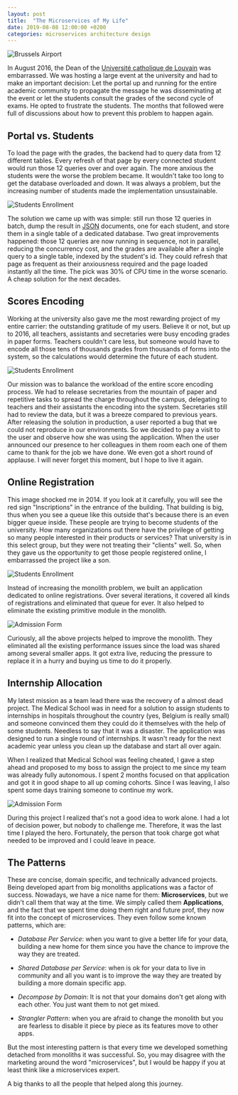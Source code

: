 ```yaml
---
layout: post
title:  "The Microservices of My Life"
date: 2019-08-08 12:00:00 +0200
categories: microservices architecture design
---
```


![Brussels Airport](/images/posts/louvain-la-neuve-grand-place.jpg)

In August 2016, the Dean of the [Université catholique de Louvain][uclouvain] was embarrassed. We was hosting a large event at the university and had to make an important decision: Let the portal up and running for the entire academic community to propagate the message he was disseminating at the event or let the students consult the grades of the second cycle of exams. He opted to frustrate the students. The months that followed were full of discussions about how to prevent this problem to happen again.

<!-- more -->

## Portal vs. Students

To load the page with the grades, the backend had to query data from 12 different tables. Every refresh of that page by every connected student would run those 12 queries over and over again. The more anxious the students were the worse the problem became. It wouldn't take too long to get the database overloaded and down. It was always a problem, but the increasing number of students made the implementation unsustainable.

![Students Enrollment](/images/posts/bureau-virtuel.jpg)

The solution we came up with was simple: still run those 12 queries in batch, dump the result in [JSON] documents, one for each student, and store them in a single table of a dedicated database. Two great improvements happened: those 12 queries are now running in sequence, not in parallel, reducing the concurrency cost, and the grades are available after a single query to a single table, indexed by the student's id. They could refresh that page as frequent as their anxiousness required and the page loaded instantly all the time. The pick was 30% of CPU time in the worse scenario. A cheap solution for the next decades.

## Scores Encoding

Working at the university also gave me the most rewarding project of my entire carrier: the outstanding gratitude of my users. Believe it or not, but up to 2016, all teachers, assistants and secretaries were busy encoding grades in paper forms. Teachers couldn't care less, but someone would have to encode all those tens of thousands grades from thousands of forms into the system, so the calculations would determine the future of each student.

![Students Enrollment](/images/posts/online_encoding.png)

Our mission was to balance the workload of the entire score encoding process. We had to release secretaries from the mountain of paper and repetitive tasks to spread the charge throughout the campus, delegating to teachers and their assistants the encoding into the system. Secretaries still had to review the data, but it was a breeze compared to previous years. After releasing the solution in production, a user reported a bug that we could not reproduce in our environments. So we decided to pay a visit to the user and observe how she was using the application. When the user announced our presence to her colleagues in them room each one of them came to thank for the job we have done. We even got a short round of applause. I will never forget this moment, but I hope to live it again.

## Online Registration

This image shocked me in 2014. If you look at it carefully, you will see the red sign "Inscriptions" in the entrance of the building. That building is big, thus when you see a queue like this outside that's because there is an even bigger queue inside. These people are trying to become students of the university. How many organizations out there have the privilege of getting so many people interested in their products or services? That university is in this select group, but they were not treating their "clients" well. So, when they gave us the opportunity to get those people registered online, I embarrassed the project like a son.

![Students Enrollment](/images/posts/student-enrollment.jpg)

Instead of increasing the monolith problem, we built an application dedicated to online registrations. Over several iterations, it covered all kinds of registrations and eliminated that queue for ever. It also helped to eliminate the existing primitive module in the monolith.

![Admission Form](/images/posts/admission-form.png)

Curiously, all the above projects helped to improve the monolith. They eliminated all the existing performance issues since the load was shared among several smaller apps. It got extra live, reducing the pressure to replace it in a hurry and buying us time to do it properly.

## Internship Allocation

My latest mission as a team lead there was the recovery of a almost dead project. The Medical School was in need for a solution to assign students to internships in hospitals throughout the country (yes, Belgium is really small) and someone convinced them they could do it themselves with the help of some students. Needless to say that it was a disaster. The application was designed to run a single round of internships. It wasn't ready for the next academic year unless you clean up the database and start all over again.

When I realized that Medical School was feeling cheated, I gave a step ahead and proposed to my boss to assign the project to me since my team was already fully autonomous. I spent 2 months focused on that application and got it in good shape to all up coming cohorts. Since I was leaving, I also spent some days training someone to continue my work.

![Admission Form](/images/posts/internship-allocation.jpg)

During this project I realized that's not a good idea to work alone. I had a lot of decision power, but nobody to challenge me. Therefore, it was the last time I played the hero. Fortunately, the person that took charge got what needed to be improved and I could leave in peace.

## The Patterns

These are concise, domain specific, and technically advanced projects. Being developed apart from big monoliths applications was a factor of success. Nowadays, we have a nice name for them: **Microservices**, but we didn't call them that way at the time. We simply called them **Applications**, and the fact that we spent time doing them right and future prof, they now fit into the concept of microservices. They even follow some known patterns, which are:

- _Database Per Service_: when you want to give a better life for your data, building a new home for them since you have the chance to improve the way they are treated.

- _Shared Database per Service_: when is ok for your data to live in community and all you want is to improve the way they are treated by building a more domain specific app.

- _Decompose by Domain_: It is not that your domains don't get along with each other. You just want them to not get mixed.

- _Strangler Pattern_: when you are afraid to change the monolith but you are fearless to disable it piece by piece as its features move to other apps.

But the most interesting pattern is that every time we developed something detached from monoliths it was successful. So, you may disagree with the marketing around the word "microservices", but I would be happy if you at least think like a microservices expert.

A big thanks to all the people that helped along this journey.

[JSON]: https://json.org
[uclouvain]: https://uclouvain.be
